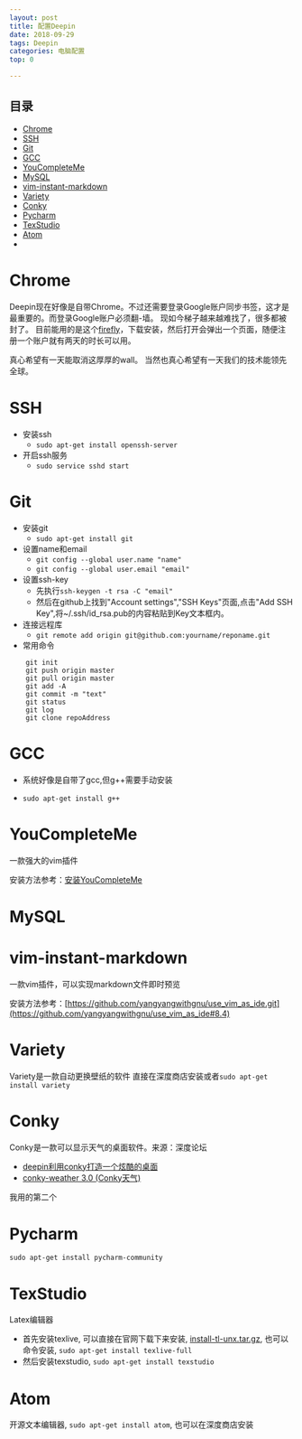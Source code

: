 ```yaml
---
layout: post
title: 配置Deepin
date: 2018-09-29
tags: Deepin
categories: 电脑配置
top: 0

---
```



## 目录
* [Chrome](#chrome)
* [SSH](#ssh)
* [Git](#git)
* [GCC](#gcc)
* [YouCompleteMe](#youcompleteme)
* [MySQL](#mysql)
* [vim-instant-markdown](#vim-instant-markdown)
* [Variety](#variety)
* [Conky](#conky)
* [Pycharm](#pycharm)
* [TexStudio](#texstudio)
* [Atom](#atom)
* []()

<!-- more -->

# Chrome

Deepin现在好像是自带Chrome。不过还需要登录Google账户同步书签，这才是最重要的。而登录Google账户必须翻-墙。
现如今梯子越来越难找了，很多都被封了。
目前能用的是这个[firefly](https://github.com/yinghuocho/firefly-proxy)，下载安装，然后打开会弹出一个页面，随便注册一个账户就有两天的时长可以用。

真心希望有一天能取消这厚厚的wall。
当然也真心希望有一天我们的技术能领先全球。

# SSH

* 安装ssh
	* `sudo apt-get install openssh-server`
* 开启ssh服务
	* `sudo service sshd start`

# Git

* 安装git
	* `sudo apt-get install git`
* 设置name和email
	* `git config --global user.name "name"`
	* `git config --global user.email "email"`
* 设置ssh-key
	* 先执行`ssh-keygen -t rsa -C "email"`
	* 然后在github上找到"Account settings","SSH Keys"页面,点击"Add SSH Key",将~/.ssh/id_rsa.pub的内容粘贴到Key文本框内。
* 连接远程库
	* `git remote add origin git@github.com:yourname/reponame.git`
* 常用命令
```
	git init
	git push origin master
	git pull origin master
	git add -A
	git commit -m "text"
	git status
	git log
	git clone repoAddress
```

# GCC

* 系统好像是自带了gcc,但g++需要手动安装

* `sudo apt-get install g++`

# YouCompleteMe
一款强大的vim插件

安装方法参考：[安装YouCompleteMe](https://wmjtxt.github.io/2018/05/14/%E5%9C%A8deepin%E4%B8%8A%E5%AE%89%E8%A3%85YouCompleteMe/)

# MySQL



# vim-instant-markdown
一款vim插件，可以实现markdown文件即时预览

安装方法参考：[https://github.com/yangyangwithgnu/use_vim_as_ide.git](https://github.com/yangyangwithgnu/use_vim_as_ide#8.4)

# Variety
Variety是一款自动更换壁纸的软件
直接在深度商店安装或者`sudo apt-get install variety`

# Conky
Conky是一款可以显示天气的桌面软件。来源：深度论坛
* [deepin利用conky打造一个炫酷的桌面](https://bbs.deepin.org/forum.php?mod=viewthread&tid=148009&highlight=conky)
* [conky-weather 3.0 (Conky天气)](https://bbs.deepin.org/forum.php?mod=viewthread&tid=152734&highlight=conky)

我用的第二个

# Pycharm

`sudo apt-get install pycharm-community`

# TexStudio
Latex编辑器
* 首先安装texlive, 可以直接在官网下载下来安装, [install-tl-unx.tar.gz](http://mirror.ctan.org/systems/texlive/tlnet/install-tl-unx.tar.gz), 也可以命令安装, `sudo apt-get install texlive-full`
* 然后安装texstudio, `sudo apt-get install texstudio`

# Atom
开源文本编辑器, `sudo apt-get install atom`, 也可以在深度商店安装

